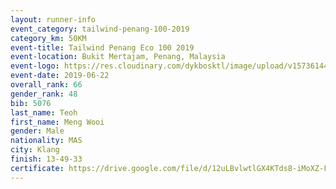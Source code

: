 ```yaml
--- 
layout: runner-info 
event_category: tailwind-penang-100-2019 
category_km: 50KM 
event-title: Tailwind Penang Eco 100 2019 
event-location: Bukit Mertajam, Penang, Malaysia 
event-logo: https://res.cloudinary.com/dykbosktl/image/upload/v1573614442/Logo/Logo_gqlzi3.jpg 
event-date: 2019-06-22 
overall_rank: 66
gender_rank: 48
bib: 5076
last_name: Teoh
first_name: Meng Wooi
gender: Male
nationality: MAS
city: Klang
finish: 13-49-33
certificate: https://drive.google.com/file/d/12uLBvlwtlGX4KTds8-iMoXZ-FkK77Q/view?usp=sharing
--- 
```

